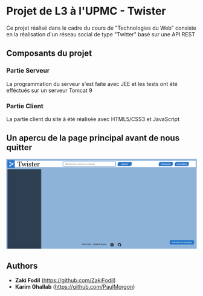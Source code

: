 # Projet de L3 à l'UPMC - Twister

Ce projet réalisé dans le cadre du cours de "Technologies du Web" consiste en la réalisation d'un réseau social de type "Twitter" basé sur une API REST

## Composants du projet
### Partie Serveur

La programmation du serveur s'est faite avec JEE et les tests ont été efféctués sur un serveur Tomcat 9

### Partie Client

La partie client du site à été réalisée avec HTML5/CSS3 et JavaScript

## Un apercu de la page principal avant de nous quitter

![Twister](doc/twister.png)

## Authors

* **Zaki Fodil** (https://github.com/ZakiFodil)
* **Karim Ghallab** (https://github.com/PaulMorgon)
